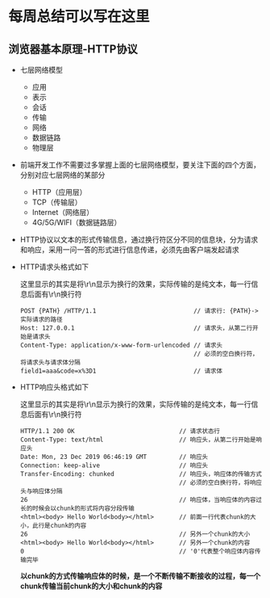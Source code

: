 # 每周总结可以写在这里
## 浏览器基本原理-HTTP协议
  - 七层网络模型
    - 应用
    - 表示
    - 会话
    - 传输
    - 网络
    - 数据链路
    - 物理层

  - 前端开发工作不需要过多掌握上面的七层网络模型，要关注下面的四个方面，分别对应七层网络的某部分
    - HTTP（应用层）
    - TCP（传输层）
    - Internet（网络层）
    - 4G/5G/WIFI（数据链路层）

  - HTTP协议以文本的形式传输信息，通过换行符区分不同的信息块，分为请求和响应，采用一问一答的形式进行信息传递，必须先由客户端发起请求

  - HTTP请求头格式如下

    这里显示的其实是将\r\n显示为换行的效果，实际传输的是纯文本，每一行信息后面有\r\n换行符
    ```
    POST {PATH} /HTTP/1.1                           // 请求行: {PATH}->实际请求的路径
    Host: 127.0.0.1                                 // 请求头，从第二行开始是请求头
    Content-Type: application/x-www-form-urlencoded // 请求头
                                                    // 必须的空白换行符，将请求头与请求体分隔
    field1=aaa&code=x%3D1                           // 请求体
    ```

  - HTTP响应头格式如下

    这里显示的其实是将\r\n显示为换行的效果，实际传输的是纯文本，每一行信息后面有\r\n换行符
    ```
    HTTP/1.1 200 OK                             // 请求状态行
    Content-Type: text/html                     // 响应头，从第二行开始是响应头
    Date: Mon, 23 Dec 2019 06:46:19 GMT         // 响应头
    Connection: keep-alive                      // 响应头
    Transfer-Encoding: chunked                  // 响应头，响应体的传输方式
                                                // 必须的空白换行符，将响应头与响应体分隔
    26                                          // 响应体，当响应体的内容过长的时候会以chunk的形式将内容分段传输
    <html><body> Hello World<body></html>       // 前面一行代表chunk的大小，此行是chunk的内容
    26                                          // 另外一个chunk的大小
    <html><body> Hello World<body></html>       // 另外一个chunk的内容
    0                                           // '0'代表整个响应体内容传输完毕
    ```
    **以chunk的方式传输响应体的时候，是一个不断传输不断接收的过程，每一个chunk传输当前chunk的大小和chunk的内容**
